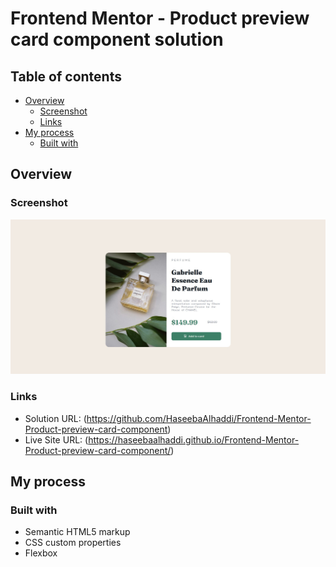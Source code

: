 # Frontend Mentor - Product preview card component solution
## Table of contents

- [Overview](#overview)
  - [Screenshot](#screenshot)
  - [Links](#links)
- [My process](#my-process)
  - [Built with](#built-with)

## Overview

### Screenshot

![](./Screenshot.jpg)

### Links

- Solution URL: (https://github.com/HaseebaAlhaddi/Frontend-Mentor-Product-preview-card-component)
- Live Site URL: (https://haseebaalhaddi.github.io/Frontend-Mentor-Product-preview-card-component/)

## My process

### Built with

- Semantic HTML5 markup
- CSS custom properties
- Flexbox


